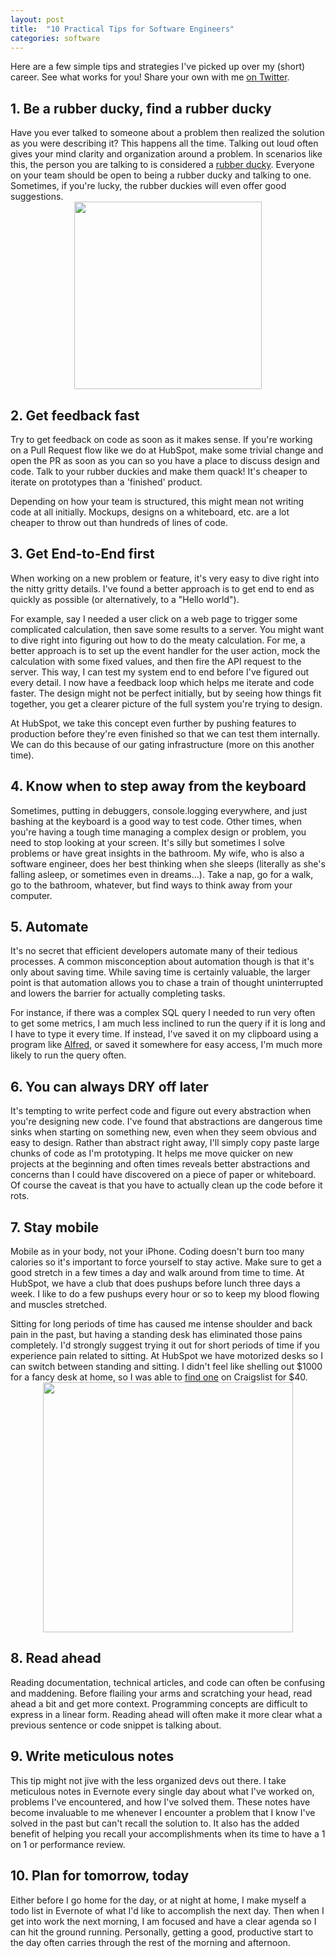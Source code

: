 ```yaml
---
layout: post
title:  "10 Practical Tips for Software Engineers"
categories: software
---
```


Here are a few simple tips and strategies I've picked up over my (short) career. See what works for you! Share your own with me <a href="http://twitter.com/eipark" target="_blank">on Twitter</a>.

## 1. Be a rubber ducky, find a rubber ducky
Have you ever talked to someone about a problem then realized the solution as you were describing it? This happens all the time. Talking out loud often gives your mind clarity and organization around a problem. In scenarios like this, the person you are talking to is considered a [rubber ducky](http://en.wikipedia.org/wiki/Rubber_duck_debugging). Everyone on your team should be open to being a rubber ducky and talking to one. Sometimes, if you're lucky, the rubber duckies will even offer good suggestions.
<img src="http://farm4.staticflickr.com/3283/3031179563_cbe09125d8.jpg" style="margin-top:10px;display:block;margin:auto;width:300px;"/>

## 2. Get feedback fast
Try to get feedback on code as soon as it makes sense. If you're working on a Pull Request flow like we do at HubSpot, make some trivial change and open the PR as soon as you can so you have a place to discuss design and code. Talk to your rubber duckies and make them quack! It's cheaper to iterate on prototypes than a 'finished' product.

Depending on how your team is structured, this might mean not writing code at all initially. Mockups, designs on a whiteboard, etc. are a lot cheaper to throw out than hundreds of lines of code.


## 3. Get End-to-End first

When working on a new problem or feature, it's very easy to dive right into the nitty gritty details. I've found a better approach is to get end to end as quickly as possible (or alternatively, to a "Hello world").

For example, say I needed a user click on a web page to trigger some complicated calculation, then save some results to a server. You might want to dive right into figuring out how to do the meaty calculation. For me, a better approach is to set up the event handler for the user action, mock the calculation with some fixed values, and then fire the API request to the server. This way, I can test my system end to end before I've figured out every detail. I now have a feedback loop which helps me iterate and code faster. The design might not be perfect initially, but by seeing how things fit together, you get a clearer picture of the full system you're trying to design.

At HubSpot, we take this concept even further by pushing features to production before they're even finished so that we can test them internally. We can do this because of our gating infrastructure (more on this another time).

## 4. Know when to step away from the keyboard
Sometimes, putting in debuggers, console.logging everywhere, and just bashing at the keyboard is a good way to test code. Other times, when you're having a tough time managing a complex design or problem, you need to stop looking at your screen. It's silly but sometimes I solve problems or have great insights in the bathroom. My wife, who is also a software engineer, does her best thinking when she sleeps (literally as she's falling asleep, or sometimes even in dreams...). Take a nap, go for a walk, go to the bathroom, whatever, but find ways to think away from your computer.

## 5. Automate
  It's no secret that efficient developers automate many of their tedious processes. A common misconception about automation though is that it's only about saving time. While saving time is certainly valuable, the larger point is that automation allows you to chase a train of thought uninterrupted and lowers the barrier for actually completing tasks.

For instance, if there was a complex SQL query I needed to run very often to get some metrics, I am much less inclined to run the query if it is long and I have to type it every time. If instead, I've saved it on my clipboard using a program like [Alfred](http://www.alfredapp.com/), or saved it somewhere for easy access, I'm much more likely to run the query often.

## 6. You can always DRY off later
It's tempting to write perfect code and figure out every abstraction when you're designing new code. I've found that abstractions are dangerous time sinks when starting on something new, even when they seem obvious and easy to design. Rather than abstract right away, I'll simply copy paste large chunks of code as I'm prototyping. It helps me move quicker on new projects at the beginning and often times reveals better abstractions and concerns than I could have discovered on a piece of paper or whiteboard. Of course the caveat is that you have to actually clean up the code before it rots.

## 7. Stay mobile
Mobile as in your body, not your iPhone. Coding doesn't burn too many calories so it's important to force yourself to stay active. Make sure to get a good stretch in a few times a day and walk around from time to time. At HubSpot, we have a club that does pushups before lunch three days a week. I like to do a few pushups every hour or so to keep my blood flowing and muscles stretched.

Sitting for long periods of time has caused me intense shoulder and back pain in the past, but having a standing desk has eliminated those pains completely. I'd strongly suggest trying it out for short periods of time if you experience pain related to sitting. At HubSpot we have motorized desks so I can switch between standing and sitting. I didn't feel like shelling out $1000 for a fancy desk at home, so I was able to [find one](http://www.jrnielsen.com/ikea-fredrik-desk-as-standing-workstation/) on Craigslist for $40.
<a target="_blank" href="http://cdn2.hubspot.net/hub/319577/file-1368765403-jpg/desk.jpg"><img src="http://cdn2.hubspot.net/hub/319577/file-1368765403-jpg/desk.jpg" style="width:400px;margin-top:10px;display:block;margin:auto;" /></a>

## 8. Read ahead
Reading documentation, technical articles, and code can often be confusing and maddening. Before flailing your arms and scratching your head, read ahead a bit and get more context. Programming concepts are difficult to express in a linear form. Reading ahead will often make it more clear what a previous sentence or code snippet is talking about.

## 9. Write meticulous notes
This tip might not jive with the less organized devs out there. I take meticulous notes in Evernote every single day about what I've worked on, problems I've encountered, and how I've solved them. These notes have become invaluable to me whenever I encounter a problem that I know I've solved in the past but can't recall the solution to. It also has the added benefit of helping you recall your accomplishments when its time to have a 1 on 1 or performance review.

## 10. Plan for tomorrow, today
Either before I go home for the day, or at night at home, I make myself a todo list in Evernote of what I'd like to accomplish the next day. Then when I get into work the next morning, I am focused and have a clear agenda so I can hit the ground running. Personally, getting a good, productive start to the day often carries through the rest of the morning and afternoon.
